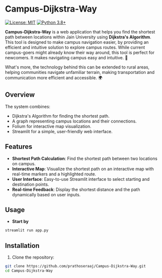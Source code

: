 # Campus-Dijkstra-Way
[![License: MIT](https://img.shields.io/badge/License-MIT-yellow.svg)](https://opensource.org/licenses/MIT)
[![Python 3.8+](https://img.shields.io/badge/python-3.8+-blue.svg)](https://www.python.org/downloads/release/python-380/)

**Campus-Dijkstra-Way** is a web application that helps you find the shortest path between locations within Jain University using **Dijkstra's Algorithm**. This tool is designed to make campus navigation easier, by providing an efficient and intuitive solution to explore campus routes. While current campus-goers might already know their way around, this tool is perfect for newcomers. It makes navigating campus easy and intuitive. 🌱

What's more, the technology behind this can be extended to rural areas, helping communities navigate unfamiliar terrain, making transportation and communication more efficient and accessible. 🌍

## Overview

The system combines:
- Dijkstra's Algorithm for finding the shortest path.
- A graph representing campus locations and their connections.
- Folium for interactive map visualization.
- Streamlit for a simple, user-friendly web interface.

## Features

- **Shortest Path Calculation**: Find the shortest path between two locations on campus.
- **Interactive Map**: Visualize the shortest path on an interactive map with real-time markers and a highlighted route.
- **User Interface**: Easy-to-use Streamlit interface to select starting and destination points.
- **Real-time Feedback**: Display the shortest distance and the path dynamically based on user inputs.

## Usage
- **Start by**
```bash
streamlit run app.py
```

## Installation

1. Clone the repository:
```bash
git clone https://github.com/prathoseraaj/Campus-Dijkstra-Way.git
cd Campus-Dijkstra-Way
```



